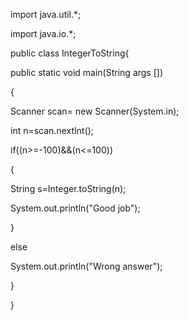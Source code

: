 import java.util.*;

import java.io.*;

public class IntegerToString{

public static void main(String args [])

{

Scanner scan= new Scanner(System.in);

int n=scan.nextInt();

if((n>=-100)&&(n<=100))

{

String s=Integer.toString(n);

System.out.println("Good job");

}

else

System.out.println("Wrong answer");

}

}
